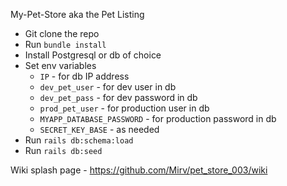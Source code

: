 My-Pet-Store aka the Pet Listing

- Git clone the repo 
- Run `bundle install`
- Install Postgresql or db of choice
- Set env variables 
  - `IP` - for db IP address 
  - `dev_pet_user` - for dev user in db
  - `dev_pet_pass` - for dev password in db
  - `prod_pet_user` - for production user in db
  - `MYAPP_DATABASE_PASSWORD` - for production password in db
  - `SECRET_KEY_BASE` - as needed
- Run `rails db:schema:load`
- Run `rails db:seed`

Wiki splash page - https://github.com/Mirv/pet_store_003/wiki
